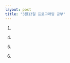 ```yaml
---
layout: post
title: "3월13일 프로그래밍 공부"
---
```

1.
<DOCTYPE html>
<html lang="en">
<head>
    <meta charset="UTF-8"
    <meta http-equiv="X-UA-Compatible" content="IE=ed"
    <meta name="viewport" content="width=device-width, initial-scale=1.0">
    <title Document</title>
    <script>
        document.write("<h1>안녕하세요</h1>");
        document.write("JSL 인재개발원입니다<br>");
        document/write("반갑습니다");
    </script>
    
    </title>
</head>

</html>

2.
<DOCTYPE html>
<html lang="en">
<head>
    <meta charset="UTF-8"
    <meta http-equiv="X-UA-Compatible" content="IE=ed"
    <meta name="viewport" content="width=device-width, initial-scale=1.0">
    <title Document</title>
    <script>
        na="김학성";
        kor=90;
        eng=88;
        mat=89;
        tot=kor+eng+mat;
        ave=tot/3;

        document.write("이름 :" + na+"<br>");
        document.write("총점 :" + tot + "<br>");
        document.write("평균 :" + ave);
    </script>
    
    </title>
</head>

</html>

3.

<!DOCTYPE html>
<html lang="en">
<head>
    <meta charset="UTF-8">
    <meta http-equiv="X-UA-Compatible" content="IE=edge">
    <meta name="viewport" content="width=device-width, initial-scale=1.0">
    <title>Document</title>
<script>
    // ++. --
    a=5, b=;

</script>

</head>
<body>
    
</body>
</html>

4.

<!DOCTYPE html>
<html lang="en">
<head>
    <meta charset="UTF-8">
    <meta http-equiv="X-UA-Compatible" content="IE=edge">
    <meta name="viewport" content="width=device-width, initial-scale=1.0">
    <title>Document</title>
    <script>
        a=70;
        if(a>=80-){
            document.write("Pass");
        }else{
            document.write("No");
        }
    </script>
</head>
<body>
    
</body>
</html>

5.

<!DOCTYPE html>
<html lang="en">
<head>
    <meta charset="UTF-8">
    <meta http-equiv="X-UA-Compatible" content="IE=edge">
    <meta name="viewport" content="width=device-width, initial-scale=1.0">
    <title>Document</title>
    <script>
        score = eval(prompt('정수입력?'));
        if(score>=80-){
            document.write("Pass<br>");
            document.write("점수=" + score);
        }else{
            document.write("No"); 
        }
        // and(&&) , or(||), not(|)
    </script>
</head>
<body>
    
</body>
</html>

6.

<!DOCTYPE html>
<html lang="en">
<head>
    <meta charset="UTF-8">
    <meta http-equiv="X-UA-Compatible" content="IE=edge">
    <meta name="viewport" content="width=device-width, initial-scale=1.0">
    <title>Document</title>
    <script>
      // 키보드로 국어, 영어, 수학점수를 입력 "합격", "불합격" 을 출력하는 
      // 스크립트 작성. 합격의 조건은 세과목 모두 40이상, 평균 60이상
      // 아니면 "불합격", 불합격시 불합격 사유를 출력 "과락" , "평균미만"
      var k = eval(prompt("국어:"));
      var e = eval(prompt("영어:"));
      var m = eval(prompt("수학:"));
      
      var tot = k+e+m;
      var ave = tot/3;

       if(k>=40 && e>=40 && m>=40){
            if(ave>=6-){
                document.write("합격");
            }else{
                document.write("불합격");
                document.write("평균미만");
            }else{
                document.write("불합격");
                document.write("과락");
            }

         }    
    </script>
</head>
<body>
    
</body>
</html>


7.

<!DOCTYPE html>
<html lang="en">
<head>
    <meta charset="UTF-8">
    <meta http-equiv="X-UA-Compatible" content="IE=edge">
    <meta name="viewport" content="width=device-width, initial-scale=1.0">
    <title>Document</title>
    <script>
      //키보드로 a,b,c 변수에 값을 입력, 대 중 소 찾아서 출력
      //충역 : 대 : x, 중: y,  소 : z
      a = praseInt(prompt("a="));
      b = praseInt(prompt("b="));
      c = praseInt(prompt("c="));


      if(a<b){
        t=a;
        a=b;
        b=t;
      }
      if(a<c){
        t=a;
        a=c;
        c=t;
      }
      if(b<c){
        t=b;
        b=c;
        c=t;
      }
      document.write(a + ">" + b + ">" + c);

    </script>
</head>
<body>
    
</body>
</html>
